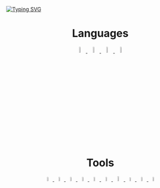 [![Typing SVG](https://readme-typing-svg.herokuapp.com?font=Fira+Code&size=25&duration=2500&pause=2000&color=F79150&multiline=true&width=435&lines=import+lao)](https://git.io/typing-svg)


<h1 align="center">
  Languages
</h1>

<p align="center">
  <a href="https://www.python.org/">
    <img src="https://img.icons8.com/color/512/python.png" width="6.5%">
  </a>
  <a href="https://en.wikipedia.org/wiki/SQL">
    <img src="https://img.icons8.com/fluency/256/database.png" width="6.5%">
  </a>
  <a href="https://en.wikipedia.org/wiki/Bash_(Unix_shell)">
    <img src="https://img.icons8.com/?size=512&id=8gWOBXY72Osj&format=png" width="6.5%">
  </a>
  <a href="https://en.wikipedia.org/wiki/Batch_file">
    <img src="https://img.icons8.com/?size=512&id=l8BrXq94xzJ9&format=png" width="6.5%">
  </a>
</p>


<h1 align="center">
  Tools
</h1>

<p align="center">
  <a href="https://www.heroku.com/">
    <img src="https://img.icons8.com/color/512/heroku.png" width="5.5%">
  </a>
  <a href="https://deploy-f.com/">
    <img src="https://deploy-f.com/df_icon_s.png" width="5.3%">
  </a>
  <a href="https://cloud.google.com/">
    <img src="https://img.icons8.com/fluency/512/google-cloud.png" width="5.5%">
  </a>
  <a href="https://code.visualstudio.com/">
    <img src="https://img.icons8.com/color/512/visual-studio-code-2019.png" width="5.5%">
  </a>
  <a href="https://www.sublimetext.com">
    <img src="https://img.icons8.com/fluency/512/sublime-text.png" width="5.5%">
  </a>
  <a href="https://www.docker.com/">
    <img src="https://img.icons8.com/fluency/512/docker.png" width="5.5%">
  </a>
  <a href="https://git-scm.com/">
    <img src="https://img.icons8.com/color/512/git.png" width="5.8%">
  </a>
  <a href="https://sqlitestudio.pl">
    <img src="https://sqlitestudio.pl/img/sqlitestudio.png" width="5.2%">
  </a>
  <a href="https://en.wikipedia.org/wiki/Qt_(software)">
    <img src="https://cdn.icon-icons.com/icons2/1381/PNG/512/qt_94938.png" width="5.5%">
  </a>
  <a href="https://miro.com/">
    <img src="https://cdn-images-1.medium.com/max/1200/1*RRiFpaA3RH86lVfMi_oL0Q.png" width="5.3%">
  </a>
</p>

